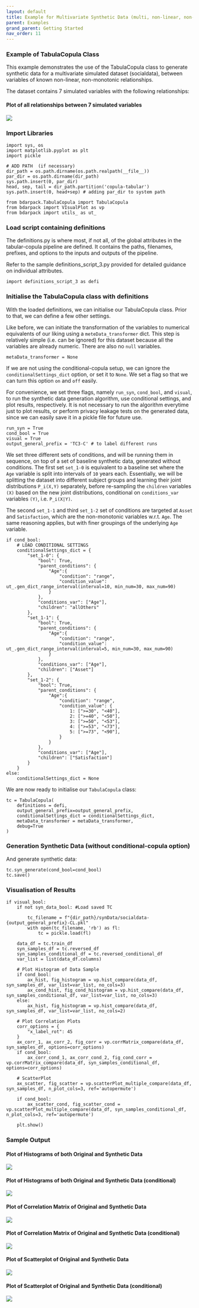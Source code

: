```yaml
---
layout: default
title: Example for Multivariate Synthetic Data (multi, non-linear, non-monotonic)
parent: Examples
grand_parent: Getting Started
nav_order: 11
---
```


### Example of TabulaCopula Class
This example demonstrates the use of the TabulaCopula class to generate synthetic data for a multivariate simulated dataset (socialdata), between variables of known non-linear, non-monotonic relationships.

The dataset contains 7 simulated variables with the following relationships:
#### Plot of all relationships between 7 simulated variables
![](../../assets/img/tabulaCopula_example_socialdata_original_scatterplot.png)

### Import Libraries
```
import sys, os
import matplotlib.pyplot as plt
import pickle

# ADD PATH  (if necessary)
dir_path = os.path.dirname(os.path.realpath(__file__))
par_dir = os.path.dirname(dir_path)
sys.path.insert(0, par_dir)
head, sep, tail = dir_path.partition('copula-tabular')
sys.path.insert(0, head+sep) # adding par_dir to system path

from bdarpack.TabulaCopula import TabulaCopula
from bdarpack import VIsualPlot as vp
from bdarpack import utils_ as ut_
```

### Load script containing definitions
The definitions.py is where most, if not all, of the global attributes in the tabular-copula pipeline are defined. It contains the paths, filenames, prefixes, and options to the inputs and outputs of the pipeline.

Refer to the sample definitions_script_3.py provided for detailed guidance on individual attributes.

```
import definitions_script_3 as defi
```

### Initialise the TabulaCopula class with definitions
With the loaded definitions, we can initialise our TabulaCopula class. Prior to that, we can define a few other settings.

Like before, we can initiate the transformation of the variables to numerical equivalents of our liking using a `meteData_transformer` dict. This step is relatively simple (i.e. can be ignored) for this dataset because all the variables are already numeric. There are also no `null` variables.

```
metaData_transformer = None
```

If we are not using the conditional-copula setup, we can ignore the `conditionalSettings_dict` option, or set it to `None`. We set a flag so that we can turn this option `on` and `off` easily. 

For convenience, we set three flags, namely `run_syn`, `cond_bool`, and `visual`, to run the synthetic data generation algorithm, use conditional settings, and plot results, respectively. It is not necessary to run the algorithm everytime just to plot results, or perform privacy leakage tests on the generated data, since we can easily save it in a pickle file for future use.

```
run_syn = True
cond_bool = True
visual = True
output_general_prefix = 'TC3-C' # to label different runs
```

We set three different sets of conditions, and will be running them in sequence, on top of a set of baseline synthetic data, generated without conditions. 
The first set `set_1-0` is equivalent to a baseline set where the `Age` variable is split into intervals of `10` years each. Essentially, we will be splitting the dataset into different subject groups and learning their joint distributions `P_i(X,Y)` separately, before re-sampling the `children` variables `(X)` based on the new joint distributions, conditional on `conditions_var` variables `(Y)`, i.e. `P_i(X|Y)`.

The second `set_1-1` and third `set_1-2` set of conditions are targeted at `Asset` and `Satisfaction`, which are the non-monotonic variables w.r.t. `Age`. The same reasoning applies, but with finer groupings of the underlying `Age` variable.
```
if cond_bool:
    # LOAD CONDITIONAL SETTINGS
    conditionalSettings_dict = {
        "set_1-0": {
            "bool": True,
            "parent_conditions": {
                "Age":{
                    "condition": "range",
                    "condition_value": ut_.gen_dict_range_interval(interval=10, min_num=30, max_num=90)
                }
            },
            "conditions_var": ["Age"],
            "children": "allOthers"
        },
        "set_1-1": {
            "bool": True,
            "parent_conditions": {
                "Age":{
                    "condition": "range",
                    "condition_value": ut_.gen_dict_range_interval(interval=5, min_num=30, max_num=90)
                }
            },
            "conditions_var": ["Age"],
            "children": ["Asset"]
        },
        "set_1-2": {
            "bool": True,
            "parent_conditions": {
                "Age":{
                    "condition": "range",
                    "condition_value": {
                        1: [">=30", "<40"],
                        2: [">=40", "<50"],
                        3: [">=50", "<53"],
                        4: [">=53", "<73"],
                        5: [">=73", "<90"],
                    }
                }
            },
            "conditions_var": ["Age"],
            "children": ["Satisfaction"]
        }
    }
else:
    conditionalSettings_dict = None
```

We are now ready to initialise our `TabulaCopula` class:
```
tc = TabulaCopula(
    definitions = defi,
    output_general_prefix=output_general_prefix,
    conditionalSettings_dict = conditionalSettings_dict,
    metaData_transformer = metaData_transformer,
    debug=True
)
```

### Generation Synthetic Data (without conditional-copula option)
And generate synthetic data:
```
tc.syn_generate(cond_bool=cond_bool)
tc.save()
```

### Visualisation of Results
```
if visual_bool:
    if not syn_data_bool: #Load saved TC

        tc_filename = f"{dir_path}/synData/socialdata-{output_general_prefix}-CL.pkl"
        with open(tc_filename, 'rb') as fl:
            tc = pickle.load(fl)

    data_df = tc.train_df
    syn_samples_df = tc.reversed_df
    syn_samples_conditional_df = tc.reversed_conditional_df
    var_list = list(data_df.columns)

    # Plot Histogram of Data Sample
    if cond_bool:
        ax_hist, fig_histogram = vp.hist_compare(data_df, syn_samples_df, var_list=var_list, no_cols=3)
        ax_cond_hist, fig_cond_histogram = vp.hist_compare(data_df, syn_samples_conditional_df, var_list=var_list, no_cols=3)
    else:
        ax_hist, fig_histogram = vp.hist_compare(data_df, syn_samples_df, var_list=var_list, no_cols=2)

    # Plot Correlation Plots
    corr_options = {
        "x_label_rot": 45
    }
    ax_corr_1, ax_corr_2, fig_corr = vp.corrMatrix_compare(data_df, syn_samples_df, options=corr_options)
    if cond_bool:
        ax_corr_cond_1, ax_corr_cond_2, fig_cond_corr = vp.corrMatrix_compare(data_df, syn_samples_conditional_df, options=corr_options)

    # ScatterPlot
    ax_scatter, fig_scatter = vp.scatterPlot_multiple_compare(data_df, syn_samples_df, n_plot_cols=3, ref='autopermute')
    
    if cond_bool:
        ax_scatter_cond, fig_scatter_cond = vp.scatterPlot_multiple_compare(data_df, syn_samples_conditional_df, n_plot_cols=3, ref='autopermute')

    plt.show()
```

### Sample Output

#### Plot of Histograms of both Original and Synthetic Data
![](../../assets/img/tabulaCopula_example_socialdata_histogram.png)

#### Plot of Histograms of both Original and Synthetic Data (conditional)
![](../../assets/img/tabulaCopula_example_socialdata_conditional_histogram.png)

#### Plot of Correlation Matrix of Original and Synthetic Data
![](../../assets/img/tabulaCopula_example_socialdata_correlation_matrix.png)

#### Plot of Correlation Matrix of Original and Synthetic Data (conditional)
![](../../assets/img/tabulaCopula_example_socialdata_conditional_correlation_matrix.png)

#### Plot of Scatterplot of Original and Synthetic Data
![](../../assets/img/tabulaCopula_example_socialdata_scatterplot.png)

#### Plot of Scatterplot of Original and Synthetic Data (conditional)
![](../../assets/img/tabulaCopula_example_socialdata_conditional_scatterplot.png)